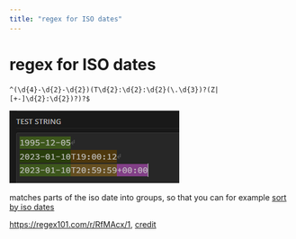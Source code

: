 ```yaml
---
title: "regex for ISO dates"
---
```

# regex for ISO dates
```
^(\d{4}-\d{2}-\d{2})(T\d{2}:\d{2}:\d{2}(\.\d{3})?(Z|[+-]\d{2}:\d{2})?)?$
```

![iso_regex](/iso_regex.png)

matches parts of the iso date into groups, so that you can for example [sort by iso dates](https://regex101.com/r/RfMAcx/1)  

https://regex101.com/r/RfMAcx/1, [credit](https://github.com/alexandru-dinu)